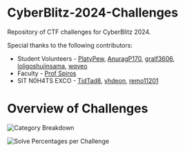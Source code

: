 # CyberBlitz-2024-Challenges

Repository of CTF challenges for CyberBlitz 2024.

Special thanks to the following contributors:
- Student Volunteers - <a href="https://github.com/PlatyPew">PlatyPew</a>, <a href="https://github.com/AnuragP170">AnuragP170</a>, <a href="https://github.com/gralf3606">gralf3606</a>, <a href="https://github.com/loligoshujinsama">loligoshujinsama</a>, <a href="https://github.com/wqyeo">wqyeo</a>
- Faculty - <a href="https://github.com/sbakiras">Prof Spiros</a>
- SIT N0H4TS EXCO - <a href="https://github.com/TidTad8">TidTad8</a>, <a href="https://github.com/yhdeon">yhdeon</a>, <a href="https://github.com/remo11201">remo11201</a>

# Overview of Challenges

![Category Breakdown](https://github.com/user-attachments/assets/76ced7bc-8567-4ff8-b65d-86ab2ace14f8)

![Solve Percentages per Challenge](https://github.com/user-attachments/assets/7babc582-df3e-4347-acbd-3edb90a180c1)
